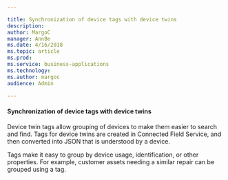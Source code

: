 ```yaml
---

title: Synchronization of device tags with device twins
description: 
author: MargoC
manager: AnnBe
ms.date: 4/16/2018
ms.topic: article
ms.prod: 
ms.service: business-applications
ms.technology: 
ms.author: margoc
audience: Admin

---
```

#### Synchronization of device tags with device twins

Device twin tags allow grouping of devices to make them easier to search and
find. Tags for device twins are created in Connected Field Service, and then
converted into JSON that is understood by a device.

Tags make it easy to group by device usage, identification, or other properties.
For example, customer assets needing a similar repair can be grouped using a
tag.
